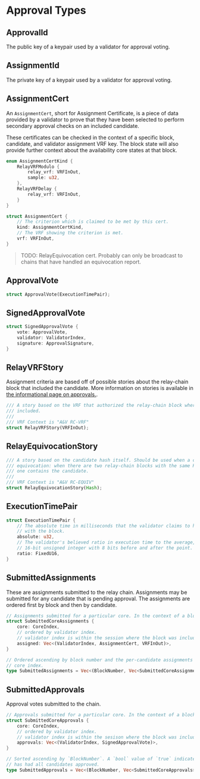 # Approval Types

## ApprovalId

The public key of a keypair used by a validator for approval voting.

## AssignmentId

The private key of a keypair used by a validator for approval voting.

## AssignmentCert

An `AssignmentCert`, short for Assignment Certificate, is a piece of data provided by a validator to prove that they have been selected to perform secondary approval checks on an included candidate.

These certificates can be checked in the context of a specific block, candidate, and validator assignment VRF key. The block state will also provide further context about the availability core states at that block.

```rust
enum AssignmentCertKind {
    RelayVRFModulo {
        relay_vrf: VRFInOut,
        sample: u32,
    },
    RelayVRFDelay {
        relay_vrf: VRFInOut,
    }
}

struct AssignmentCert {
    // The criterion which is claimed to be met by this cert.
    kind: AssignmentCertKind,
    // The VRF showing the criterion is met.
    vrf: VRFInOut,
}
```

> TODO: RelayEquivocation cert. Probably can only be broadcast to chains that have handled an equivocation report.

## ApprovalVote

```rust
struct ApprovalVote(ExecutionTimePair);
```

## SignedApprovalVote

```rust
struct SignedApprovalVote {
    vote: ApprovalVote,
    validator: ValidatorIndex,
    signature: ApprovalSignature,
}
```

## RelayVRFStory

Assignment criteria are based off of possible stories about the relay-chain block that included the candidate. More information on stories is available in [the informational page on approvals.](../approval.md#stories).

```rust
/// A story based on the VRF that authorized the relay-chain block where the candidate was
/// included.
///
/// VRF Context is "A&V RC-VRF"
struct RelayVRFStory(VRFInOut);
```

## RelayEquivocationStory

```rust
/// A story based on the candidate hash itself. Should be used when a candidate is an
/// equivocation: when there are two relay-chain blocks with the same RelayVRFStory, but only
/// one contains the candidate.
///
/// VRF Context is "A&V RC-EQUIV"
struct RelayEquivocationStory(Hash);
```

## ExecutionTimePair

```rust
struct ExecutionTimePair {
    // The absolute time in milliseconds that the validator claims to have taken
    // with the block.
    absolute: u32,
    // The validator's believed ratio in execution time to the average, expressed as a fixed-point
    // 16-bit unsigned integer with 8 bits before and after the point.
    ratio: FixedU16,
}
```

## SubmittedAssignments

These are assignments submitted to the relay chain. Assignments may be submitted for any candidate that is pending approval. The assignments are ordered first by block and then by candidate.

```rust
// Assignments submitted for a particular core. In the context of a block.
struct SubmittedCoreAssignments {
    core: CoreIndex,
    // ordered by validator index.
    // validator index is within the session where the block was included.
    assigned: Vec<(ValidatorIndex, AssignmentCert, VRFInOut)>,
}

// Ordered ascending by block number and the per-candidate assignments are ordered by
// core index.
type SubmittedAssignments = Vec<(BlockNumber, Vec<SubmittedCoreAssignments>)>;
```

## SubmittedApprovals

Approval votes submitted to the chain.

```rust
// Approvals submitted for a particular core. In the context of a block.
struct SubmittedCoreApprovals {
    core: CoreIndex,
    // ordered by validator index.
    // validator index is within the sesison where the block was included.
    approvals: Vec<(ValidatorIndex, SignedApprovalVote)>,
}

// Sorted ascending by `BlockNumber`. A `bool` value of `true` indicates that the block
// has had all candidates approved.
type SubmittedApprovals = Vec<(BlockNumber, Vec<SubmittedCoreApprovals>, bool)>;
```